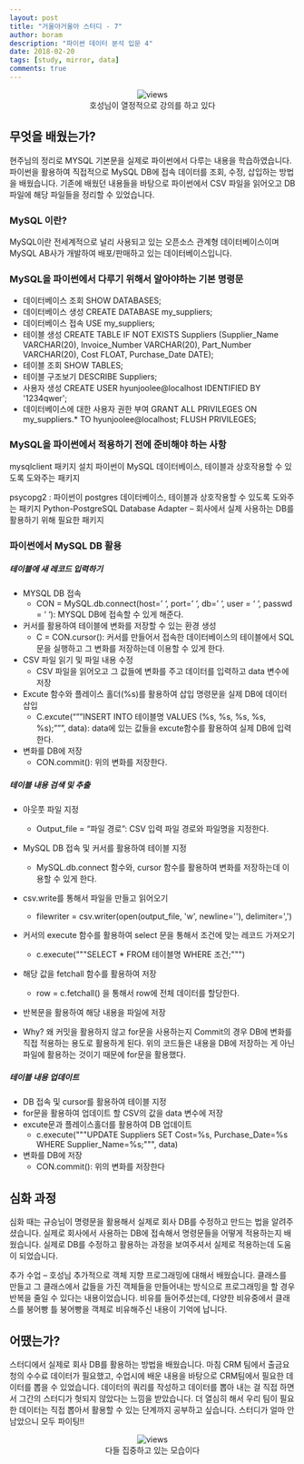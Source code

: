 ```yaml
---
layout: post
title: "거울아거울아 스터디 - 7"
author: boram
description: "파이썬 데이터 분석 입문 4"
date: 2018-02-20
tags: [study, mirror, data]
comments: true
---
```

<center>
<figure>
<img src="/images/mirror-7-1.jpg" alt="views">
<figcaption>호성님이 열정적으로 강의를 하고 있다</figcaption>
</figure>
</center>

## 무엇을 배웠는가?

현주님의 정리로 MYSQL 기본문을 실제로 파이썬에서 다루는 내용을 학습하였습니다.
파이썬을 활용하여 직접적으로 MySQL DB에 접속 데이터를 조회, 수정, 삽입하는 방법을 배웠습니다. 
기존에 배웠던 내용들을 바탕으로 파이썬에서 CSV 파일을 읽어오고 DB파일에 해당 파일들을 정리할 수 있었습니다. 

### MySQL 이란?
MySQL이란 전세계적으로 널리 사용되고 있는 오픈소스 관계형 데이터베이스이며 MySQL AB사가 개발하여 배포/판매하고 있는 데이터베이스입니다. 

### MySQL을 파이썬에서 다루기 위해서 알아야하는 기본 명령문 

 - 데이터베이스 조회 SHOW DATABASES;
 - 데이터베이스 생성 CREATE DATABASE my_suppliers;
 - 데이터베이스 접속 USE my_suppliers;
 - 테이블 생성 CREATE TABLE IF NOT EXISTS Suppliers (Supplier_Name VARCHAR(20), Invoice_Number VARCHAR(20), Part_Number VARCHAR(20), Cost FLOAT, Purchase_Date DATE);
 - 테이블 조회 SHOW TABLES;
 - 테이블 구조보기 DESCRIBE Suppliers;
 - 사용자 생성 CREATE USER hyunjoolee@localhost IDENTIFIED BY '1234qwer';
 - 데이터베이스에 대한 사용자 권한 부여 GRANT ALL PRIVILEGES ON my_suppliers.* TO hyunjoolee@localhost; FLUSH PRIVILEGES;

### MySQL을 파이썬에서 적용하기 전에 준비해야 하는 사항
mysqlclient 패키지 설치 파이썬이 MySQL 데이터베이스, 테이블과 상호작용할 수 있도록 도와주는 패키지

psycopg2 : 파이썬이 postgres 데이터베이스, 테이블과 상호작용할 수 있도록 도와주는 패키지 Python-PostgreSQL Database Adapter – 회사에서 실제 사용하는 DB를 활용하기 위해 필요한 패키지


### 파이썬에서 MySQL DB 활용

##### 테이블에 새 레코드 입력하기
- MYSQL DB 접속 
    - CON = MySQL.db.connect(host=’ ‘, port=’ ‘, db=’ ‘, user = ‘ ‘, passwd = ‘ ‘): MYSQL DB에 접속할 수 있게 해준다.
- 커서를 활용하여 테이블에 변화를 저장할 수 있는 환경 생성
    - C = CON.cursor(): 커서를 만들어서 접속한 데이터베이스의 테이블에서 SQL문을 실행하고 그 변화를 저장하는데 이용할 수 있게 한다. 
- CSV 파일 읽기 및 파일 내용 수정
    - CSV 파일을 읽어오고 그 값들에 변화를 주고 데이터를 입력하고 data 변수에 저장
- Excute 함수와 플레이스 홀더(%s)를 활용하여 삽입 명령문을 실제 DB에 데이터 삽입 
    - C.excute(“””INSERT INTO 테이블명 VALUES (%s, %s, %s, %s, %s);”””, data): data에 있는 값들을 excute함수를 활용하여 실제 DB에 입력한다. 
- 변화를 DB에 저장 
    - CON.commit(): 위의 변화를 저장한다. 

##### 테이블 내용 검색 및 추출
- 아웃풋 파일 지정 
    - Output_file = “파일 경로”: CSV 입력 파일 경로와 파일명을 지정한다.
- MySQL DB 접속 및 커서를 활용하여 테이블 지정
    - MySQL.db.connect 함수와, cursor 함수를 활용하여 변화를 저장하는데 이용할 수 있게 한다.
- csv.write를 통해서 파일을 만들고 읽어오기 
    - filewriter = csv.writer(open(output_file, 'w', newline=''), delimiter=',') 
- 커서의 execute 함수를 활용하여 select 문을 통해서 조건에 맞는 레코드 가져오기 
    - c.execute("""SELECT * FROM 테이블명 WHERE 조건;""")
- 해당 값을 fetchall 함수를 활용하여 저장 
    - row = c.fetchall() 을 통해서 row에 전체 데이터를 할당한다. 
- 반복문을 활용하여 해당 내용을 파일에 저장 

- Why? 왜 커밋을 활용하지 않고 for문을 사용하는지
Commit의 경우 DB에 변화를 직접 적용하는 용도로 활용하게 된다. 위의 코드들은 내용을 DB에 저장하는 게 아닌 파일에 활용하는 것이기 때문에 for문을 활용했다. 

##### 테이블 내용 업데이트
- DB 접속 및 cursor를 활용하여 테이블 지정 
- for문을 활용하여 업데이트 할 CSV의 값을 data 변수에 저장
- excute문과 플레이스홀더를 활용하여 DB 업데이트 
    - c.execute("""UPDATE Suppliers SET Cost=%s, Purchase_Date=%s WHERE Supplier_Name=%s;""", data)
- 변화를 DB에 저장 
    - CON.commit(): 위의 변화를 저장한다

## 심화 과정

심화 때는 규승님이 명령문을 활용해서 실제로 회사 DB를 수정하고 만드는 법을 알려주셨습니다. 실제로 회사에서 사용하는 DB에 접속해서 명령문들을 어떻게 적용하는지 배웠습니다. 실제로 DB를 수정하고 활용하는 과정을 보여주셔서 실제로 적용하는데 도움이 되었습니다. 

추가 수업 – 호성님 
추가적으로 객체 지향 프로그래밍에 대해서 배웠습니다. 
클래스를 만들고 그 클래스에서 값들을 가진 객체들을 만들어내는 방식으로 프로그래밍을 할 경우 반복을 줄일 수 있다는 내용이었습니다. 
비유를 들어주셨는데, 다양한 비유중에서 클래스를 붕어빵 틀 붕어빵을 객체로 비유해주신 내용이 기억에 납니다. 

## 어땠는가?

스터디에서 실제로 회사 DB를 활용하는 방법을 배웠습니다. 마침 CRM 팀에서 출금요청의 수수료 데이터가 필요했고, 수업시에 배운 내용을 바탕으로 CRM팀에서 필요한 데이터를 뽑을 수 있었습니다. 데이터의 쿼리를 작성하고 데이터를 뽑아 내는 걸 직접 하면서 그간의 스터디가 헛되지 않았다는 느낌을 받았습니다. 더 열심히 해서 우리 팀이 필요한 데이터는 직접 뽑아서 활용할 수 있는 단계까지 공부하고 싶습니다. 스터디가 얼마 안 남았으니 모두 파이팅!!  

<center>
<figure>
<img src="/images/mirror-7-2.jpg" alt="views">
<figcaption>다들 집중하고 있는 모습이다</figcaption>
</figure>
</center>